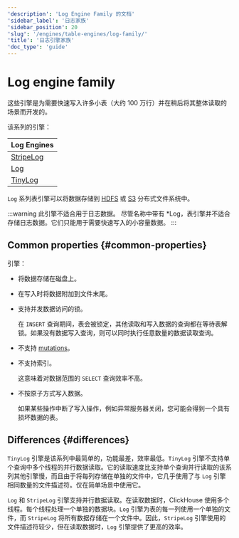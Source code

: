 ```yaml
---
'description': 'Log Engine Family 的文档'
'sidebar_label': '日志家族'
'sidebar_position': 20
'slug': '/engines/table-engines/log-family/'
'title': '日志引擎家族'
'doc_type': 'guide'
---
```



# Log engine family

这些引擎是为需要快速写入许多小表（大约 100 万行）并在稍后将其整体读取的场景而开发的。

该系列的引擎：

| Log Engines                                                         |
|---------------------------------------------------------------------|
| [StripeLog](/engines/table-engines/log-family/stripelog.md) |
| [Log](/engines/table-engines/log-family/log.md)             |
| [TinyLog](/engines/table-engines/log-family/tinylog.md)     |

`Log` 系列表引擎可以将数据存储到 [HDFS](/engines/table-engines/integrations/hdfs) 或 [S3](/engines/table-engines/mergetree-family/mergetree.md/#table_engine-mergetree-s3) 分布式文件系统中。

:::warning 此引擎不适合用于日志数据。
尽管名称中带有 *Log，表引擎并不适合存储日志数据。它们只能用于需要快速写入的小容量数据。
:::

## Common properties {#common-properties}

引擎：

- 将数据存储在磁盘上。

- 在写入时将数据附加到文件末尾。

- 支持并发数据访问的锁。

    在 `INSERT` 查询期间，表会被锁定，其他读取和写入数据的查询都在等待表解锁。如果没有数据写入查询，则可以同时执行任意数量的数据读取查询。

- 不支持 [mutations](/sql-reference/statements/alter#mutations)。

- 不支持索引。

    这意味着对数据范围的 `SELECT` 查询效率不高。

- 不按原子方式写入数据。

    如果某些操作中断了写入操作，例如异常服务器关闭，您可能会得到一个具有损坏数据的表。

## Differences {#differences}

`TinyLog` 引擎是该系列中最简单的，功能最差，效率最低。`TinyLog` 引擎不支持单个查询中多个线程的并行数据读取。它的读取速度比支持单个查询并行读取的该系列其他引擎慢，而且由于将每列存储在单独的文件中，它几乎使用了与 `Log` 引擎相同数量的文件描述符。仅在简单场景中使用它。

`Log` 和 `StripeLog` 引擎支持并行数据读取。在读取数据时，ClickHouse 使用多个线程。每个线程处理一个单独的数据块。`Log` 引擎为表的每一列使用一个单独的文件，而 `StripeLog` 将所有数据存储在一个文件中。因此，`StripeLog` 引擎使用的文件描述符较少，但在读取数据时，`Log` 引擎提供了更高的效率。
